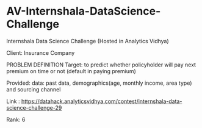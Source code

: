 # AV-Internshala-DataScience-Challenge
Internshala Data Science Challenge (Hosted in Analytics Vidhya)

Client: Insurance Company

PROBLEM DEFINITION
Target: to predict whether policyholder will pay next premium on time or not (default in paying premium)

Provided:
data: past data, demographics(age, monthly income, area type) and sourcing channel


Link : https://datahack.analyticsvidhya.com/contest/internshala-data-science-challenge-29

Rank: 6
